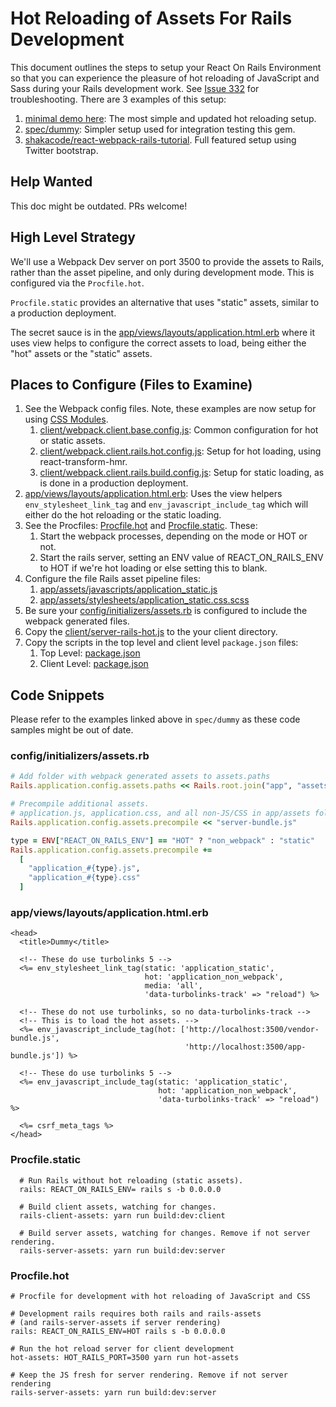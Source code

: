 # Hot Reloading of Assets For Rails Development

This document outlines the steps to setup your React On Rails Environment so that you can experience the pleasure of hot reloading of JavaScript and Sass during your Rails development work. See [Issue 332](https://github.com/shakacode/react_on_rails/issues/332) for troubleshooting. There are 3 examples of this setup:

1. [minimal demo here](https://github.com/retroalgic/react-on-rails-hot-minimal): The most simple and updated hot reloading setup.
1. [spec/dummy](https://github.com/shakacode/react_on_rails/tree/master/spec/dummy): Simpler setup used for integration testing this gem.
1. [shakacode/react-webpack-rails-tutorial](https://github.com/shakacode/react-webpack-rails-tutorial/). Full featured setup using Twitter bootstrap.

## Help Wanted

This doc might be outdated. PRs welcome!

## High Level Strategy

We'll use a Webpack Dev server on port 3500 to provide the assets to Rails, rather than the asset pipeline, and only during development mode. This is configured via the `Procfile.hot`. 

`Procfile.static` provides an alternative that uses "static" assets, similar to a production deployment.

The secret sauce is in the [app/views/layouts/application.html.erb](https://github.com/shakacode/react_on_rails/tree/master/spec/dummy/app/views/layouts/application.html.erb) where it uses view helps to configure the correct assets to load, being either the "hot" assets or the "static" assets.

## Places to Configure (Files to Examine)

1. See the Webpack config files. Note, these examples are now setup for using [CSS Modules](https://github.com/css-modules/css-modules).
   1. [client/webpack.client.base.config.js](https://github.com/shakacode/react_on_rails/tree/master/spec/dummy/client/webpack.client.base.config.js): Common configuration for hot or static assets.
   1. [client/webpack.client.rails.hot.config.js](https://github.com/shakacode/react_on_rails/tree/master/spec/dummy/client/webpack.client.rails.hot.config.js): Setup for hot loading, using react-transform-hmr.
   1. [client/webpack.client.rails.build.config.js](https://github.com/shakacode/react_on_rails/tree/master/spec/dummy/client/webpack.client.rails.build.config.js): Setup for static loading, as is done in a production deployment.
1. [app/views/layouts/application.html.erb](https://github.com/shakacode/react_on_rails/tree/master/spec/dummy/app/views/layouts/application.html.erb): Uses the view helpers `env_stylesheet_link_tag` and `env_javascript_include_tag` which will either do the hot reloading or the static loading.
1. See the Procfiles: [Procfile.hot](https://github.com/shakacode/react_on_rails/tree/master/spec/dummy/Procfile.hot) and [Procfile.static](https://github.com/shakacode/react_on_rails/tree/master/spec/dummy/Procfile.static). These:
   1. Start the webpack processes, depending on the mode or HOT or not.
   2. Start the rails server, setting an ENV value of REACT_ON_RAILS_ENV to HOT if we're hot loading or else setting this to blank.
1. Configure the file Rails asset pipeline files:
   1. [app/assets/javascripts/application_static.js](https://github.com/shakacode/react_on_rails/tree/master/spec/dummy/app/assets/javascripts/application_static.js) 
   1. [app/assets/stylesheets/application_static.css.scss](https://github.com/shakacode/react_on_rails/tree/master/spec/dummy/app/assets/stylesheets/application_static.css.scss)
1. Be sure your [config/initializers/assets.rb](https://github.com/shakacode/react_on_rails/tree/master/spec/dummy/config/initializers/assets.rb) is configured to include the webpack generated files.
1. Copy the [client/server-rails-hot.js](https://github.com/shakacode/react_on_rails/tree/master/spec/dummy/client/server-rails-hot.js) to the your client directory.
1. Copy the scripts in the top level and client level `package.json` files:
   1. Top Level: [package.json](https://github.com/shakacode/react_on_rails/tree/master/spec/dummy/package.json)
   1. Client Level: [package.json](https://github.com/shakacode/react_on_rails/tree/master/spec/dummy/client/package.json)


## Code Snippets
Please refer to the examples linked above in `spec/dummy` as these code samples might be out of date.


### config/initializers/assets.rb

```ruby
# Add folder with webpack generated assets to assets.paths
Rails.application.config.assets.paths << Rails.root.join("app", "assets", "webpack")

# Precompile additional assets.
# application.js, application.css, and all non-JS/CSS in app/assets folder are already added.
Rails.application.config.assets.precompile << "server-bundle.js"

type = ENV["REACT_ON_RAILS_ENV"] == "HOT" ? "non_webpack" : "static"
Rails.application.config.assets.precompile +=
  [
    "application_#{type}.js",
    "application_#{type}.css"
  ]
```

### app/views/layouts/application.html.erb

```erb
<head>
  <title>Dummy</title>

  <!-- These do use turbolinks 5 -->
  <%= env_stylesheet_link_tag(static: 'application_static',
                              hot: 'application_non_webpack',
                              media: 'all',
                              'data-turbolinks-track' => "reload") %>

  <!-- These do not use turbolinks, so no data-turbolinks-track -->
  <!-- This is to load the hot assets. -->
  <%= env_javascript_include_tag(hot: ['http://localhost:3500/vendor-bundle.js',
                                       'http://localhost:3500/app-bundle.js']) %>

  <!-- These do use turbolinks 5 -->
  <%= env_javascript_include_tag(static: 'application_static',
                                 hot: 'application_non_webpack',
                                 'data-turbolinks-track' => "reload") %>

  <%= csrf_meta_tags %>
</head>
```

### Procfile.static
```
  # Run Rails without hot reloading (static assets).
  rails: REACT_ON_RAILS_ENV= rails s -b 0.0.0.0
  
  # Build client assets, watching for changes.
  rails-client-assets: yarn run build:dev:client
  
  # Build server assets, watching for changes. Remove if not server rendering.
  rails-server-assets: yarn run build:dev:server
```

### Procfile.hot

```
# Procfile for development with hot reloading of JavaScript and CSS 

# Development rails requires both rails and rails-assets
# (and rails-server-assets if server rendering)
rails: REACT_ON_RAILS_ENV=HOT rails s -b 0.0.0.0

# Run the hot reload server for client development
hot-assets: HOT_RAILS_PORT=3500 yarn run hot-assets

# Keep the JS fresh for server rendering. Remove if not server rendering
rails-server-assets: yarn run build:dev:server
```


